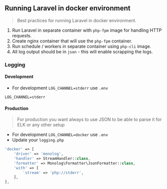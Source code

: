 
## Running Laravel in docker environment

> Best practices for running Laravel in docker environment.

1. Run Laravel in separate container with `php-fpm` image for handling HTTP requests.
2. Create nginx container that will use the `php-fpm` container.
3. Run schedule / workers in separate container using `php-cli` image.
4. All log output should be in `json` - this will enable scrapping the logs.

### Logging

#### Development

- For development `LOG_CHANNEL=stderr` use `.env`

```dotenv
LOG_CHANNEL=stderr
```

#### Production

> For production you want always to use JSON to be able to parse it for ELK or any other setup

- For development `LOG_CHANNEL=docker` use `.env`
- Update your `logging.php`

```php
'docker' => [
    'driver' => 'monolog',
    'handler' => StreamHandler::class,
    'formatter' => Monolog\Formatter\JsonFormatter::class,
    'with' => [
        'stream' => 'php://stderr',
    ],
],
```
